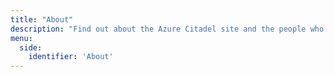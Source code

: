 ```yaml
---
title: "About"
description: "Find out about the Azure Citadel site and the people who create it."
menu:
  side:
    identifier: 'About'
---
```

